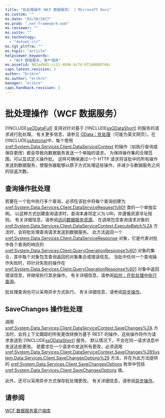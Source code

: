 ```yaml
---
title: "批处理操作（WCF 数据服务） | Microsoft Docs"
ms.custom: ""
ms.date: "03/30/2017"
ms.prod: ".net-framework-oob"
ms.reviewer: ""
ms.suite: ""
ms.technology: 
  - "dotnet-clr"
ms.tgt_pltfrm: ""
ms.topic: "article"
helpviewer_keywords: 
  - "WCF 数据服务, 客户端库"
ms.assetid: 962a49d1-cc11-4b96-bc7d-071dd6607d6c
caps.latest.revision: 3
author: "Erikre"
ms.author: "erikre"
manager: "erikre"
caps.handback.revision: 3
---
```

# 批处理操作（WCF 数据服务）
[!INCLUDE[ssODataFull](../../../../includes/ssodatafull-md.md)] 支持对针对基于 [!INCLUDE[ssODataShort](../../../../includes/ssodatashort-md.md)] 的服务的请求进行批处理。  有关更多信息，请参见 [OData：批处理](http://go.microsoft.com/fwlink/?LinkId=186075)（可能为英文网页）。在 [!INCLUDE[ssAstoria](../../../../includes/ssastoria-md.md)]中，每个使用 <xref:System.Data.Services.Client.DataServiceContext> 的操作（如执行查询或保存更改）都会导致向数据服务发送一个单独的请求。  为保持操作集的合理范围，可以显式定义操作批。  这样可确保通过一个 HTTP 请求将该批中的所有操作发送到数据服务，使服务器能够以原子方式处理这些操作，并减少与数据服务之间的往返次数。  
  
## 查询操作批处理  
 若要在一个批中执行多个查询，必须在该批中将每个查询创建为 <xref:System.Data.Services.Client.DataServiceRequest%601> 类的一个单独实例。  以这种方式创建查询请求时，查询本身将定义为 URI，并遵循资源寻址规则。  有关详细信息，请参阅[访问数据服务资源](../../../../docs/framework/data/wcf/accessing-data-service-resources-wcf-data-services.md)。  在调用包含查询请求对象的 <xref:System.Data.Services.Client.DataServiceContext.ExecuteBatch%2A> 方法时，会将批处理查询请求发送到数据服务。  此方法返回一个 <xref:System.Data.Services.Client.DataServiceResponse> 对象，它是代表对批中各个查询的响应的 <xref:System.Data.Services.Client.QueryOperationResponse%601> 对象的集合，其中每个对象包含查询返回的对象集合或错误信息。  当批中任何一个查询操作失败时，将针对失败的操作在 <xref:System.Data.Services.Client.QueryOperationResponse%601> 对象中返回错误信息，并继续执行其余操作。  有关详细信息，请参阅[如何：在批处理中执行查询](../../../../docs/framework/data/wcf/how-to-execute-queries-in-a-batch-wcf-data-services.md)。  
  
 批处理查询也可以采用异步方式执行。  有关详细信息，请参阅[异步操作](../../../../docs/framework/data/wcf/asynchronous-operations-wcf-data-services.md)。  
  
## SaveChanges 操作批处理  
 调用 <xref:System.Data.Services.Client.DataServiceContext.SaveChanges%2A> 方法时，会将上下文跟踪的所有更改转换为基于 REST 的操作，这些操作将作为请求发送到 [!INCLUDE[ssODataShort](../../../../includes/ssodatashort-md.md)] 服务。  默认情况下，不会在同一请求消息中发送这些更改。  若要求在一个请求中发送所有更改，必须调用 <xref:System.Data.Services.Client.DataServiceContext.SaveChanges%28System.Data.Services.Client.SaveChangesOptions%29> 方法，并在为此方法提供的 <xref:System.Data.Services.Client.SaveChangesOptions> 枚举中包括 <xref:System.Data.Services.Client.SaveChangesOptions> 值。  
  
 此外，还可以采用异步方式保存批处理更改。  有关详细信息，请参阅[异步操作](../../../../docs/framework/data/wcf/asynchronous-operations-wcf-data-services.md)。  
  
## 请参阅  
 [WCF 数据服务客户端库](../../../../docs/framework/data/wcf/wcf-data-services-client-library.md)